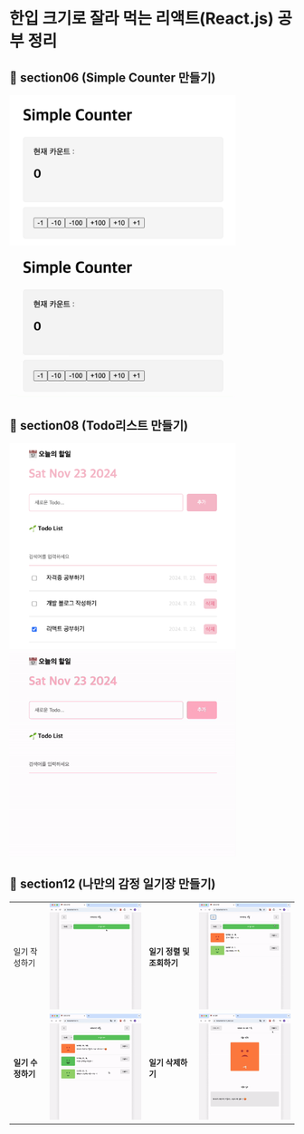 # 한입 크기로 잘라 먹는 리액트(React.js) 공부 정리

## 🌱 section06 (Simple Counter 만들기)
<div>
  <img src="/images/SimpleCounter.png" width="400" />
  <img src="/images/SimpleCounter.gif" width="400" />
</div>

## 📅 section08 (Todo리스트 만들기)
<div>
  <img src="/images/TodoReact.png" width="400" />
  <img src="/images/TodoReact.gif" width="400" />
</div>

## 🥳 section12 (나만의 감정 일기장 만들기)

<table>
  <tr>
    <td>일기 작성하기</td>
    <td><img src="./images/newDiary.gif" alt="일기 작성" width="300" /></td>
    <td><strong>일기 정렬 및 조회하기</strong></td>
    <td><img src="./images/filterDiary.gif" alt="일기 정렬 및 조회" width="300" /></td>
  </tr>
  <tr></tr>
  <tr>
    <td><strong>일기 수정하기</strong></td>
    <td><img src="./images/updateDiary.gif" alt="일기 수정" width="300" /></td>
    <td><strong>일기 삭제하기</strong></td>
    <td><img src="./images/deleteDiary.gif" alt="일기 삭제" width="300" /></td>
  </tr>
</table>


